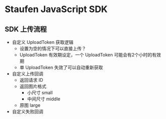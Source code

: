 # Staufen JavaScript SDK

## SDK 上传流程
- 自定义 UploadToken 获取逻辑
    - 设置为空的情况下可以直接上传？
    - UploadToken 有效期设定，一个 UploadToken 可能会有2个小时的有效期
    - 单 UploadToken 失效了可以自动重新获取
- 自定义上传回调
    - 返回请求 ID
    - 返回图片格式
        - 小尺寸 small
        - 中间尺寸 middle
    - 原图 large
- 自定义失败回调